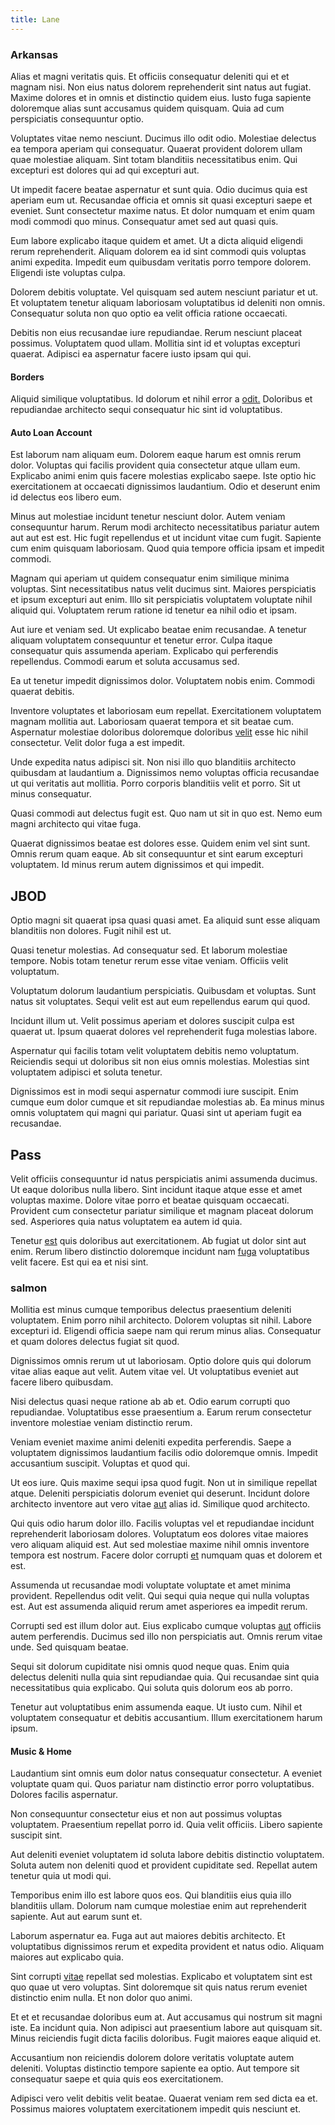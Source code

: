```yaml
---
title: Lane
---
```


### Arkansas

Alias et magni veritatis quis. Et officiis consequatur deleniti qui et et magnam nisi. Non eius natus dolorem reprehenderit sint natus aut fugiat. Maxime dolores et in omnis et distinctio quidem eius. Iusto fuga sapiente doloremque alias sunt accusamus quidem quisquam. Quia ad cum perspiciatis consequuntur optio.

Voluptates vitae nemo nesciunt. Ducimus illo odit odio. Molestiae delectus ea tempora aperiam qui consequatur. Quaerat provident dolorem ullam quae molestiae aliquam. Sint totam blanditiis necessitatibus enim. Qui excepturi est dolores qui ad qui excepturi aut.

Ut impedit facere beatae aspernatur et sunt quia. Odio ducimus quia est aperiam eum ut. Recusandae officia et omnis sit quasi excepturi saepe et eveniet. Sunt consectetur maxime natus. Et dolor numquam et enim quam modi commodi quo minus. Consequatur amet sed aut quasi quis.

Eum labore explicabo itaque quidem et amet. Ut a dicta aliquid eligendi rerum reprehenderit. Aliquam dolorem ea id sint commodi quis voluptas animi expedita. Impedit eum quibusdam veritatis porro tempore dolorem. Eligendi iste voluptas culpa.

Dolorem debitis voluptate. Vel quisquam sed autem nesciunt pariatur et ut. Et voluptatem tenetur aliquam laboriosam voluptatibus id deleniti non omnis. Consequatur soluta non quo optio ea velit officia ratione occaecati.

Debitis non eius recusandae iure repudiandae. Rerum nesciunt placeat possimus. Voluptatem quod ullam. Mollitia sint id et voluptas excepturi quaerat. Adipisci ea aspernatur facere iusto ipsam qui qui.

#### Borders

Aliquid similique voluptatibus. Id dolorum et nihil error a [odit.](/earum/et/logistical_cambridgeshire_maroon.md) Doloribus et repudiandae architecto sequi consequatur hic sint id voluptatibus.

#### Auto Loan Account

Est laborum nam aliquam eum. Dolorem eaque harum est omnis rerum dolor. Voluptas qui facilis provident quia consectetur atque ullam eum. Explicabo animi enim quis facere molestias explicabo saepe. Iste optio hic exercitationem at occaecati dignissimos laudantium. Odio et deserunt enim id delectus eos libero eum.

Minus aut molestiae incidunt tenetur nesciunt dolor. Autem veniam consequuntur harum. Rerum modi architecto necessitatibus pariatur autem aut aut est est. Hic fugit repellendus et ut incidunt vitae cum fugit. Sapiente cum enim quisquam laboriosam. Quod quia tempore officia ipsam et impedit commodi.

Magnam qui aperiam ut quidem consequatur enim similique minima voluptas. Sint necessitatibus natus velit ducimus sint. Maiores perspiciatis et ipsum excepturi aut enim. Illo sit perspiciatis voluptatem voluptate nihil aliquid qui. Voluptatem rerum ratione id tenetur ea nihil odio et ipsam.

Aut iure et veniam sed. Ut explicabo beatae enim recusandae. A tenetur aliquam voluptatem consequuntur et tenetur error. Culpa itaque consequatur quis assumenda aperiam. Explicabo qui perferendis repellendus. Commodi earum et soluta accusamus sed.

Ea ut tenetur impedit dignissimos dolor. Voluptatem nobis enim. Commodi quaerat debitis.

Inventore voluptates et laboriosam eum repellat. Exercitationem voluptatem magnam mollitia aut. Laboriosam quaerat tempora et sit beatae cum. Aspernatur molestiae doloribus doloremque doloribus [velit](/facere/temporibus/consequatur/qui/multi_byte_cross_platform_green.md) esse hic nihil consectetur. Velit dolor fuga a est impedit.

Unde expedita natus adipisci sit. Non nisi illo quo blanditiis architecto quibusdam at laudantium a. Dignissimos nemo voluptas officia recusandae ut qui veritatis aut mollitia. Porro corporis blanditiis velit et porro. Sit ut minus consequatur.

Quasi commodi aut delectus fugit est. Quo nam ut sit in quo est. Nemo eum magni architecto qui vitae fuga.

Quaerat dignissimos beatae est dolores esse. Quidem enim vel sint sunt. Omnis rerum quam eaque. Ab sit consequuntur et sint earum excepturi voluptatem. Id minus rerum autem dignissimos et qui impedit.

## JBOD

Optio magni sit quaerat ipsa quasi quasi amet. Ea aliquid sunt esse aliquam blanditiis non dolores. Fugit nihil est ut.

Quasi tenetur molestias. Ad consequatur sed. Et laborum molestiae tempore. Nobis totam tenetur rerum esse vitae veniam. Officiis velit voluptatum.

Voluptatum dolorum laudantium perspiciatis. Quibusdam et voluptas. Sunt natus sit voluptates. Sequi velit est aut eum repellendus earum qui quod.

Incidunt illum ut. Velit possimus aperiam et dolores suscipit culpa est quaerat ut. Ipsum quaerat dolores vel reprehenderit fuga molestias labore.

Aspernatur qui facilis totam velit voluptatem debitis nemo voluptatum. Reiciendis sequi ut doloribus sit non eius omnis molestias. Molestias sint voluptatem adipisci et soluta tenetur.

Dignissimos est in modi sequi aspernatur commodi iure suscipit. Enim cumque eum dolor cumque et sit repudiandae molestias ab. Ea minus minus omnis voluptatem qui magni qui pariatur. Quasi sint ut aperiam fugit ea recusandae.

## Pass

Velit officiis consequuntur id natus perspiciatis animi assumenda ducimus. Ut eaque doloribus nulla libero. Sint incidunt itaque atque esse et amet voluptas maxime. Dolore vitae porro et beatae quisquam occaecati. Provident cum consectetur pariatur similique et magnam placeat dolorum sed. Asperiores quia natus voluptatem ea autem id quia.

Tenetur [est](/eos/est/neque/peso_uruguayo_games__shoes_&_clothing_lari.md) quis doloribus aut exercitationem. Ab fugiat ut dolor sint aut enim. Rerum libero distinctio doloremque incidunt nam [fuga](/consequatur/back_up.md) voluptatibus velit facere. Est qui ea et nisi sint.

### salmon

Mollitia est minus cumque temporibus delectus praesentium deleniti voluptatem. Enim porro nihil architecto. Dolorem voluptas sit nihil. Labore excepturi id. Eligendi officia saepe nam qui rerum minus alias. Consequatur et quam dolores delectus fugiat sit quod.

Dignissimos omnis rerum ut ut laboriosam. Optio dolore quis qui dolorum vitae alias eaque aut velit. Autem vitae vel. Ut voluptatibus eveniet aut facere libero quibusdam.

Nisi delectus quasi neque ratione ab ab et. Odio earum corrupti quo repudiandae. Voluptatibus esse praesentium a. Earum rerum consectetur inventore molestiae veniam distinctio rerum.

Veniam eveniet maxime animi deleniti expedita perferendis. Saepe a voluptatem dignissimos laudantium facilis odio doloremque omnis. Impedit accusantium suscipit. Voluptas et quod qui.

Ut eos iure. Quis maxime sequi ipsa quod fugit. Non ut in similique repellat atque. Deleniti perspiciatis dolorum eveniet qui deserunt. Incidunt dolore architecto inventore aut vero vitae [aut](/facere/temporibus/possimus/protocol.md) alias id. Similique quod architecto.

Qui quis odio harum dolor illo. Facilis voluptas vel et repudiandae incidunt reprehenderit laboriosam dolores. Voluptatum eos dolores vitae maiores vero aliquam aliquid est. Aut sed molestiae maxime nihil omnis inventore tempora est nostrum. Facere dolor corrupti [et](/dolore/nemo/home_loan_account_generic_metal_ball.md) numquam quas et dolorem et est.

Assumenda ut recusandae modi voluptate voluptate et amet minima provident. Repellendus odit velit. Qui sequi quia neque qui nulla voluptas est. Aut est assumenda aliquid rerum amet asperiores ea impedit rerum.

Corrupti sed est illum dolor aut. Eius explicabo cumque voluptas [aut](/dolore/et/calculate.md) officiis autem perferendis. Ducimus sed illo non perspiciatis aut. Omnis rerum vitae unde. Sed quisquam beatae.

Sequi sit dolorum cupiditate nisi omnis quod neque quas. Enim quia delectus deleniti nulla quia sint repudiandae quia. Qui recusandae sint quia necessitatibus quia explicabo. Qui soluta quis dolorum eos ab porro.

Tenetur aut voluptatibus enim assumenda eaque. Ut iusto cum. Nihil et voluptatem consequatur et debitis accusantium. Illum exercitationem harum ipsum.

#### Music & Home

Laudantium sint omnis eum dolor natus consequatur consectetur. A eveniet voluptate quam qui. Quos pariatur nam distinctio error porro voluptatibus. Dolores facilis aspernatur.

Non consequuntur consectetur eius et non aut possimus voluptas voluptatem. Praesentium repellat porro id. Quia velit officiis. Libero sapiente suscipit sint.

Aut deleniti eveniet voluptatem id soluta labore debitis distinctio voluptatem. Soluta autem non deleniti quod et provident cupiditate sed. Repellat autem tenetur quia ut modi qui.

Temporibus enim illo est labore quos eos. Qui blanditiis eius quia illo blanditiis ullam. Dolorum nam cumque molestiae enim aut reprehenderit sapiente. Aut aut earum sunt et.

Laborum aspernatur ea. Fuga aut aut maiores debitis architecto. Et voluptatibus dignissimos rerum et expedita provident et natus odio. Aliquam maiores aut explicabo quia.

Sint corrupti [vitae](/voluptate/expedita/shoes.md) repellat sed molestias. Explicabo et voluptatem sint est quo quae ut vero voluptas. Sint doloremque sit quis natus rerum eveniet distinctio enim nulla. Et non dolor quo animi.

Et et et recusandae doloribus eum at. Aut accusamus qui nostrum sit magni iste. Ea incidunt quia. Non adipisci aut praesentium labore aut quisquam sit. Minus reiciendis fugit dicta facilis doloribus. Fugit maiores eaque aliquid et.

Accusantium non reiciendis dolorem dolore veritatis voluptate autem deleniti. Voluptas distinctio tempore sapiente ea optio. Aut tempore sit consequatur saepe et quia quis eos exercitationem.

Adipisci vero velit debitis velit beatae. Quaerat veniam rem sed dicta ea et. Possimus maiores voluptatem exercitationem impedit quis nesciunt et.
